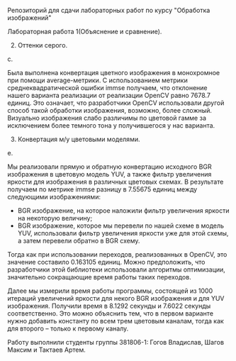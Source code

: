 Репозиторий для сдачи лабораторных работ по курсу "Обработка изображений"


Лабораторная работа 1(Объяснение и сравнение).


2. Оттенки серого. 

с. 
  
  Была выполнена конвертация цветного изображения в монохромное при помощи average-метрики. С использованием метрики среднеквадратической ошибки immse получаем, что отклонение нашего варианта реализации от реализации OpenCV равно 7678.7 единиц. Это означает, что разработчики OpenCV использовали другой способ такой обработки изображения, возможно, более сложный. Визуально изображения слабо различимы по цветовой гамме за исключением более темного тона у получившегося у нас варианта.


3. Конвертация м/у цветовыми моделями.

е.

  Мы реализовали прямую и обратную конвертацию исходного BGR изображения в цветовую модель YUV, а также фильтр увеличения яркости для изображения в различных цветовых схемах. В результате получаем по метрике immse разницу в 7.55675 единиц между следующими изображениями: 
* BGR изображение, на которое наложили фильтр увеличения яркости на некоторую величину;
*	BGR изображение, которое мы перевели по нашей схеме в модель YUV, использовали фильтр увеличения яркости уже для этой схемы, а затем перевели обратно в BGR схему.
  
  Тогда как при использовании переходов, реализованных в OpenCV, это значение составило 0.163105 единиц. Можно предположить, что разработчики этой библиотеки использовали алгоритмы оптимизации, значительно сокращающие время работы таких переходов. 
  
  Далее мы измерили время работы программы, состоящей из 1000 итераций увеличений яркости для некого BGR изображения и для YUV изображения. Получили время в 8.1292 секунды и 7.6022 секунды соответственно. Это можно объяснить тем, что в первом варианте нужно добавить константу по всем трем цветовым каналам, тогда как для второго – только к первому каналу.
  
  Работу выполнили студенты группы 381806-1: Гогов Владислав, Шагов Максим и Тактаев Артем.
